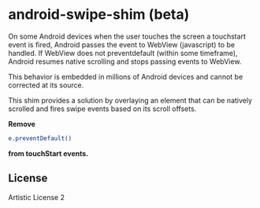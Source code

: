 android-swipe-shim (beta)
==================

On some Android devices when the user touches the screen a touchstart event is fired, Android passes the event to WebView (javascript) to be handled. If WebView does not preventdefault (within some timeframe), Android resumes native scrolling and stops passing events to WebView.  

This behavior is embedded in millions of Android devices and cannot be corrected at its source.

This shim provides a solution by overlaying an element that can be natively scrolled and fires swipe events based on its scroll offsets. 

**Remove**
```sh
e.preventDefault()
```
**from touchStart events.**


License
----

Artistic License 2
